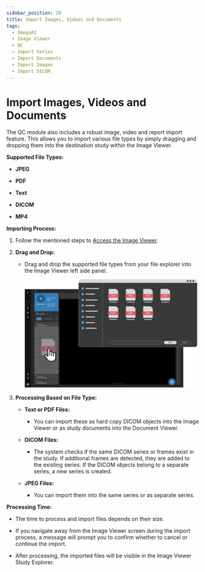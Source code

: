```yaml
---
sidebar_position: 20
title: Import Images, Videos and Documents
tags:
  - OmegaAI
  - Image Viewer
  - QC
  - Import Series
  - Import Documents
  - Import Images
  - Import DICOM
---
```


# Import Images, Videos and Documents

The QC module also includes a robust image, video and report import
feature. This allows you to import various file types by simply dragging
and dropping them into the destination study within the Image Viewer.

**Supported File Types:**

- **JPEG**

- **PDF**

- **Text**

- **DICOM**

- **MP4**

**Importing Process:**

1.  Follow the mentioned steps to [Access the Image
    Viewer](https://po-us01-help-manual-app-webapp.azurewebsites.net/docs/Image%20Viewer/1%20Accessing%20the%20Image%20Viewer%20in%20OmegaAI#access-methods).

2.  **Drag and Drop:**

    - Drag and drop the supported file types from your file explorer
      into the Image Viewer left side panel.

      ![Image Quality Control (QC)](./img/8QC.png)

3.  **Processing Based on File Type:**

    - **Text or PDF Files:**

      - You can import these as hard copy DICOM objects into the Image
        Viewer or as study documents into the Document Viewer.

    - **DICOM Files:**

      - The system checks if the same DICOM series or frames exist in
        the study. If additional frames are detected, they are added to
        the existing series. If the DICOM objects belong to a separate
        series, a new series is created.

    - **JPEG Files:**

      - You can import them into the same series or as separate series.

**Processing Time:**

- The time to process and import files depends on their size.

- If you navigate away from the Image Viewer screen during the import
  process, a message will prompt you to confirm whether to cancel or
  continue the import.

- After processing, the imported files will be visible in the Image
  Viewer Study Explorer.
